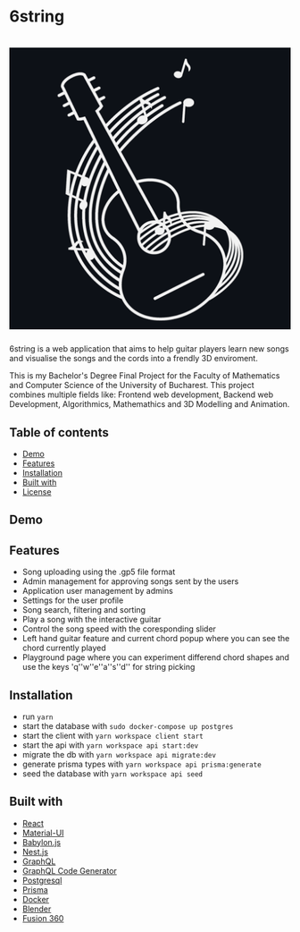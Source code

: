 # 6string

# ![6string logo](https://github.com/mihainsto/6string/blob/main/client/public/IconWhite_Background.png?raw=true)

6string is a web application that aims to help guitar players learn new songs and visualise the songs and the cords into a frendly 3D enviroment.  

This is my Bachelor's Degree Final Project for the Faculty of Mathematics and Computer Science of the University of Bucharest.
This project combines multiple fields like: Frontend web development, Backend web Development, Algorithmics, Mathemathics and 3D Modelling and Animation.



## Table of contents

- [Demo](#demo)
- [Features](#features)
- [Installation](#installation)
- [Built with](#built-with)
- [License](#license)


## Demo


## Features
- Song uploading using the .gp5 file format
- Admin management for approving songs sent by the users
- Application user management by admins
- Settings for the user profile
- Song search, filtering and sorting
- Play a song with the interactive guitar
- Control the song speed with the coresponding slider
- Left hand guitar feature and current chord popup where you can see the chord currently played
- Playground page where you can experiment differend chord shapes and use the keys 'q''w''e''a''s''d'' for string picking

## Installation
- run `yarn`
- start the database with `sudo docker-compose up postgres`
- start the client with `yarn workspace client start`
- start the api with `yarn workspace api start:dev`
- migrate the db with `yarn workspace api migrate:dev`
- generate prisma types with `yarn workspace api prisma:generate`
- seed the database with `yarn workspace api seed`

## Built with
- [React](https://github.com/facebook/react)
- [Material-UI](https://github.com/mui-org/material-ui)
- [Babylon.js](https://github.com/BabylonJS)
- [Nest.js](https://github.com/nestjs/nest)
- [GraphQL](https://github.com/graphql)
- [GraphQL Code Generator](https://www.graphql-code-generator.com/)
- [Postgresql](https://www.postgresql.org/)
- [Prisma](https://github.com/prisma/prisma)
- [Docker](https://github.com/docker)
- [Blender](https://github.com/blender)
- [Fusion 360](https://www.autodesk.com/products/fusion-360/overview)

